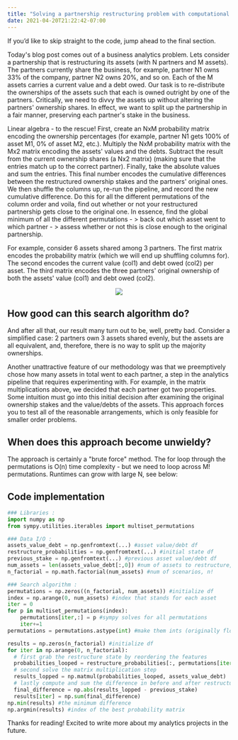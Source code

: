 ```yaml
---
title: "Solving a partnership restructuring problem with computational linear algebra."
date: 2021-04-20T21:22:42-07:00
---
```


If you’d like to skip straight to the code, jump ahead to the final section.

Today's blog post comes out of a business analytics problem. Lets consider a partnership that is restructuring its assets (with N partners and M assets). The partners currently share the business, for example, partner N1 owns 33% of the company, partner N2 owns 20%, and so on. Each of the M assets carries a current value and a debt owed. Our task is to re-distribute the ownerships of the assets such that each is owned outright by one of the partners. Critically, we need to divvy the assets up without altering the partners' ownership shares. In effect, we want to split up the partnership in a fair manner, preserving each partner's stake in the business.

Linear algebra - to the rescue! First, create an NxM probability matrix encoding the ownership percentages (for example, partner N1 gets 100% of asset M1, 0% of asset M2, etc.). Multiply the NxM probability matrix with the Mx2 matrix encoding the assets' values and the debts. Subtract the result from the current ownership shares (a Nx2 matrix) (making sure that the entries match up to the correct partner). Finally, take the absolute values and sum the entries. This final number encodes the cumulative differences between the restructured ownership stakes and the partners' original ones. We then shuffle the columns up, re-run the pipeline, and record the new cumulative difference. Do this for all the different permutations of the column order and voila, find out whether or not your restructured partnership gets close to the original one. In essence, find the global minimum of all the different permutations - > back out which asset went to which partner - > assess whether or not this is close enough to the original partnership.

For example, consider 6 assets shared among 3 partners. The first matrix encodes the probability matrix (which we will end up shuffling columns for). The second encodes the current value (col1) and debt owed (col2) per asset. The third matrix encodes the three partners' original ownership of both the assets' value (col1) and debt owed (col2).

<p align="center"><img src="https://render.githubusercontent.com/render/math?math=\begin{vmatrix} 1 & 1 & 0 & 0 & 0 & 0\\ 0 & 0 & 1 & 1 & 0 & 0\\ 0 & 0 & 0 & 0 & 1 & 1 \end{vmatrix} * begin{vmatrix} a & b \\ c & d \\ e & f \\ g & h \\ i & j \\k & l \end{vmatrix} - begin{vmatrix} m & n \\ o & p \\ q & r  \end{vmatrix}"> </p>

## How good can this search algorithm do?

And after all that, our result many turn out to be, well, pretty bad. Consider a simplified case: 2 partners own 3 assets shared evenly, but the assets are all equivalent, and, therefore, there is no way to split up the majority ownerships.

Another unattractive feature of our methodology was that we preemptively chose how many assets in total went to each partner, a step in the analytics pipeline that requires experimenting with. For example, in the matrix multiplications above, we decided that each partner got two properties. Some intuition must go into this initial decision after examining the original ownership stakes and the value/debts of the assets. This approach forces you to test all of the reasonable arrangements, which is only feasible for smaller order problems.

## When does this approach become unwieldy?

The approach is certainly a "brute force" method. The for loop through the permutations is O(n) time complexity - but we need to loop across M! permutations. Runtimes can grow with large N, see below:



## Code implementation

```python
### Libraries :
import numpy as np
from sympy.utilities.iterables import multiset_permutations

### Data I/O :
assets_value_debt = np.genfromtext(...) #asset value/debt df
restructure_probabilities = np.genfromtext(...) #initial state df
previous_stake = np.genfromtext(...) #previous asset value/debt df
num_assets = len(assets_value_debt[:,0]) #num of assets to restructure, n
n_factorial = np.math.factorial(num_assets) #num of scenarios, n!

### Search algorithm :
permutations = np.zeros((n_factorial, num_assets)) #initialize df
index = np.arange(0, num_assets) #index that stands for each asset
iter = 0
for p in multiset_permutations(index):
    permutations[iter,:] = p #sympy solves for all permutations
    iter+=1
permutations = permutations.astype(int) #make them ints (originally floats)

results = np.zeros(n_factorial) #initialize df
for iter in np.arange(0, n_factorial):
  # first grab the restructure state by reordering the features
  probabilities_looped = restructure_probabilities[:, permutations[iter,:]]
  # second solve the matrix multiplication step
  results_lopped = np.matmul(probabilities_looped, assets_value_debt)
  # lastly compute and sum the difference in before and after restructuring
  final_difference = np.abs(results_lopped - previous_stake)
  results[iter] = np.sum(final_difference)
np.min(results) #the minimum difference
np.argmin(results) #index of the best probability matrix
```

Thanks for reading! Excited to write more about my analytics projects in the future.
